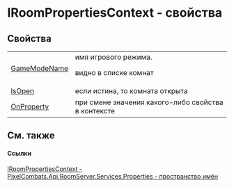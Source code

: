 # IRoomPropertiesContext - свойства




## Свойства
<table>
<tr>
<td><a href="85d31e01-e81f-0d8a-174f-97f749eab229">GameModeName</a></td>
<td>имя игрового режима. <p>видно в списке комнат</p></td></tr>
<tr>
<td><a href="525f39bd-aa4c-cfe7-c973-7fa3f085648b">IsOpen</a></td>
<td>если истина, то комната открыта</td></tr>
<tr>
<td><a href="b63dfeba-7141-33f0-2278-efdb46b50fbe">OnProperty</a></td>
<td>при смене значения какого-либо свойства в контексте</td></tr>
</table>

## См. также


#### Ссылки
<a href="d465d6cf-f470-af1b-6def-5670138efd9d">IRoomPropertiesContext - </a>  
<a href="7a6d0ac1-2a42-0f0a-dc90-e72ae4f99370">PixelCombats.Api.RoomServer.Services.Properties - пространство имён</a>  
